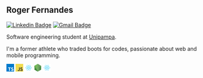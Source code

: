 <h2>Roger Fernandes</h2>

[![Linkedin Badge](https://img.shields.io/badge/-Roger%20Fernandes-blue?style=flat-square&logo=Linkedin&logoColor=white&link=https://www.linkedin.com/in/tavareshenrique/)](https://www.linkedin.com/in/roger-fernandes-1488841b9/)  [![Gmail Badge](https://img.shields.io/badge/-roger.afernandes@hotmail.com-c14438?style=flat-square&logo=Gmail&logoColor=white&link=mailto:roger.afernandes@hotmail.com)](mailto:roger.afernandes@hotmail.com)

Software engineering student at [Unipampa](https://unipampa.edu.br/portal/#).

I'm a former athlete who traded boots for codes, passionate about web and mobile programming.


<code><img height="20" title="TypeScript" src="https://raw.githubusercontent.com/github/explore/80688e429a7d4ef2fca1e82350fe8e3517d3494d/topics/typescript/typescript.png"></code>
<code><img height="20" title="JavaScript" src="https://raw.githubusercontent.com/github/explore/80688e429a7d4ef2fca1e82350fe8e3517d3494d/topics/javascript/javascript.png"></code>
<code><img height="20" title="React" src="https://raw.githubusercontent.com/github/explore/80688e429a7d4ef2fca1e82350fe8e3517d3494d/topics/react/react.png"></code>
<code><img height="20" title="Node" src="https://raw.githubusercontent.com/github/explore/80688e429a7d4ef2fca1e82350fe8e3517d3494d/topics/nodejs/nodejs.png"></code>
<code><img height="20" title="React Native" src="https://raw.githubusercontent.com/github/explore/80688e429a7d4ef2fca1e82350fe8e3517d3494d/topics/react-native/react-native.png"></code>



